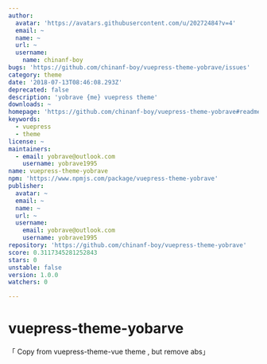 ```yaml
---
author:
  avatar: 'https://avatars.githubusercontent.com/u/20272484?v=4'
  email: ~
  name: ~
  url: ~
  username:
    name: chinanf-boy
bugs: 'https://github.com/chinanf-boy/vuepress-theme-yobrave/issues'
category: theme
date: '2018-07-13T08:46:08.293Z'
deprecated: false
description: 'yobrave {me} vuepress theme'
downloads: ~
homepage: 'https://github.com/chinanf-boy/vuepress-theme-yobrave#readme'
keywords:
  - vuepress
  - theme
license: ~
maintainers:
  - email: yobrave@outlook.com
    username: yobrave1995
name: vuepress-theme-yobrave
npm: 'https://www.npmjs.com/package/vuepress-theme-yobrave'
publisher:
  avatar: ~
  email: ~
  name: ~
  url: ~
  username:
    email: yobrave@outlook.com
    username: yobrave1995
repository: 'https://github.com/chinanf-boy/vuepress-theme-yobrave'
score: 0.3117345281252843
stars: 0
unstable: false
version: 1.0.0
watchers: 0

---
```


# vuepress-theme-yobarve 

「 Copy from vuepress-theme-vue theme , but remove abs」


